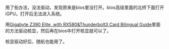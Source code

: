 用了些办法，没法驱动，发现原来是bios里没打开。bios高级里面的北桥下面打开iGPU。打开后无法进入系统。

用[Gigabyte Z390 Elite, with RX580&Thunderbolt3 Card Bilingual Guide](https://blog.xjn819.com/?p=660)里面的方法驱动核显，然后再在bios中打开核显就可以了。

核显驱动好后，随航也能用了。